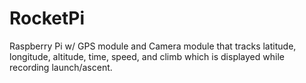 # RocketPi
Raspberry Pi w/ GPS module and Camera module that tracks latitude, longitude, altitude, time, speed, and climb which is displayed while recording launch/ascent.
